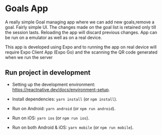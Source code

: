 # Goals App

A really simple Goal managing app where we can add new goals,remove a goal. Fairly simple UI. The changes made on the goal list is retained only till the session lasts. Reloading the app will discard previous changes. App can be run on a emulator as well as on a real device.

This app is developed using Expo and to running the app on real device will require Expo Client App (Expo Go) and the scanning the QR code generated when we run the server

## Run project in development

- Setting up the development environment: https://reactnative.dev/docs/environment-setup.

- Install dependencies: `yarn install` (or `npm install`).

- Run on Android: `yarn android` (or `npm run android`).

- Run on iOS: `yarn ios` (or `npm run ios`).

- Run on both Android & iOS: `yarn mobile` (or `npm run mobile`).
